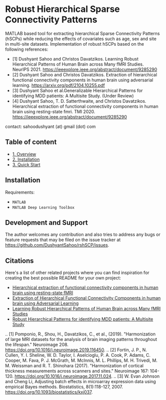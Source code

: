 # Robust Hierarchical Sparse Connectivity Patterns

MATLAB based tool for extracting hierarchical Sparse Connectivity Patterns (hSCPs) while reducing the effects of covariates such as age, sex and site in multi-site datasets. Implementation of robust hSCPs based on the following references:

- [1] Dushyant Sahoo and Christos Davatzikos. Learning Robust Hierarchical Patterns of Human Brain across Many fMRI Studies. NeurIPS 2021. https://ieeexplore.ieee.org/abstract/document/9285290
- [2] Dushyant Sahoo and Christos Davatzikos. Extraction of hierarchical functional connectivity components in human brain using adversarial learning. https://arxiv.org/pdf/2104.10255.pdf
- [3] Dushyant Sahoo et al.Generalizable Hierarchical Patterns for identifying MDD patients: A Multisite Study. (Under Review)
- [4] Dushyant Sahoo, T. D. Satterthwaite, and Christos Davatzikos. Hierarchical extraction of functional connectivity components in human brain using resting-state fmri. TMI 2020. https://ieeexplore.ieee.org/abstract/document/9285290

contact: sahoodushyant (at) gmail (dot) com

## Table of content
- [1. Overview](#id-section1)
- [2. Installation](#id-section2)
- [3. Quick Start](#id-section3)

## Installation

Requirements:

* ``MATLAB``
* ``MATLAB Deep Learning Toolbox``


## Development and Support

The author welcomes any contribution and also tries to address any bugs
or feature requests that may be filed on the issue tracker at
<https://github.com/DushyantSahoo/rshSCP/issues>.


Citations
---------

Here's a list of other related projects where you can find inspiration for
creating the best possible README for your own project:

- [Hierarchical extraction of functional connectivity components in human brain using resting-state fMRI](https://ieeexplore.ieee.org/abstract/document/9285290)
- [Extraction of Hierarchical Functional Connectivity Components in human brain using Adversarial Learning](https://arxiv.org/pdf/2104.10255.pdf)
- [Learning Robust Hierarchical Patterns of Human Brain across Many fMRI Studies](https://proceedings.neurips.cc/paper/2021/file/f33ba15effa5c10e873bf3842afb46a6-Paper.pdf)
- [Robust Hierarchical Patterns for identifying MDD
patients: A Multisite Study](https://arxiv.org/pdf/2202.11144.pdf)

.. [1] Pomponio, R., Shou, H., Davatzikos, C., et al., (2019).
   "Harmonization of large MRI datasets for the analysis of brain imaging
   patterns throughout the lifespan." Neuroimage 208.
   https://doi.org/10.1016/j.neuroimage.2019.116450.
.. [2] Fortin, J. P., N. Cullen, Y. I. Sheline, W. D. Taylor, I. Aselcioglu,
   P. A. Cook, P. Adams, C. Cooper, M. Fava, P. J. McGrath, M. McInnis,
   M. L. Phillips, M. H. Trivedi, M. M. Weissman and R. T. Shinohara (2017).
   "Harmonization of cortical thickness measurements across scanners and sites."
   Neuroimage 167: 104-120. https://doi.org/10.1016/j.neuroimage.2017.11.024.
.. [3] W. Evan Johnson and Cheng Li, Adjusting batch effects in microarray
   expression data using empirical Bayes methods. Biostatistics, 8(1):118-127,
   2007. https://doi.org/10.1093/biostatistics/kxj037.
